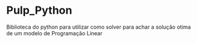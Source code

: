 # Pulp_Python
Biblioteca do python para utilizar como solver para achar a solução otima de um modelo de Programação Linear
